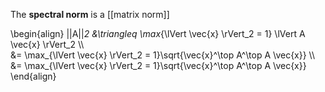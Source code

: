 The **spectral norm** is a [[matrix norm]]

\begin{align}
||A||_2 &\triangleq \max_{\lVert \vec{x} \rVert_2 = 1} \lVert A \vec{x} \rVert_2 \\\\\
&= \max_{\lVert \vec{x} \rVert_2 = 1}\sqrt{\vec{x}^\top A^\top A \vec{x}} \\\\\
&= \max_{\lVert \vec{x} \rVert_2 = 1}\sqrt{\vec{x}^\top A^\top A \vec{x}}
\end{align}